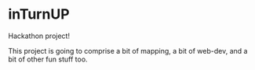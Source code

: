 # inTurnUP
Hackathon project!

This project is going to comprise a bit of mapping, a bit of web-dev, and a bit of other fun stuff too.